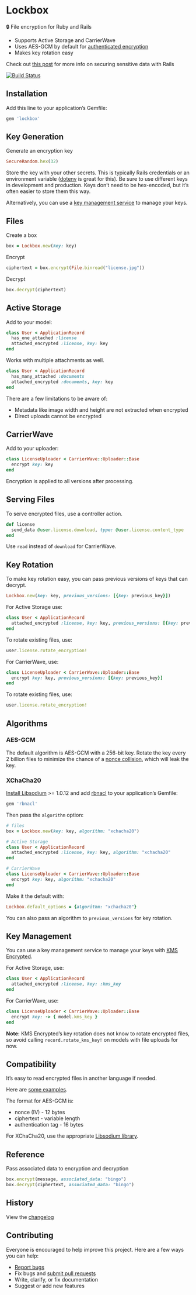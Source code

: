 # Lockbox

:lock: File encryption for Ruby and Rails

- Supports Active Storage and CarrierWave
- Uses AES-GCM by default for [authenticated encryption](https://tonyarcieri.com/all-the-crypto-code-youve-ever-written-is-probably-broken)
- Makes key rotation easy

Check out [this post](https://ankane.org/sensitive-data-rails) for more info on securing sensitive data with Rails

[![Build Status](https://travis-ci.org/ankane/lockbox.svg?branch=master)](https://travis-ci.org/ankane/lockbox)

## Installation

Add this line to your application’s Gemfile:

```ruby
gem 'lockbox'
```

## Key Generation

Generate an encryption key

```ruby
SecureRandom.hex(32)
```

Store the key with your other secrets. This is typically Rails credentials or an environment variable ([dotenv](https://github.com/bkeepers/dotenv) is great for this). Be sure to use different keys in development and production. Keys don’t need to be hex-encoded, but it’s often easier to store them this way.

Alternatively, you can use a [key management service](#key-management) to manage your keys.

## Files

Create a box

```ruby
box = Lockbox.new(key: key)
```

Encrypt

```ruby
ciphertext = box.encrypt(File.binread("license.jpg"))
```

Decrypt

```ruby
box.decrypt(ciphertext)
```

## Active Storage

Add to your model:

```ruby
class User < ApplicationRecord
  has_one_attached :license
  attached_encrypted :license, key: key
end
```

Works with multiple attachments as well.

```ruby
class User < ApplicationRecord
  has_many_attached :documents
  attached_encrypted :documents, key: key
end
```

There are a few limitations to be aware of:

- Metadata like image width and height are not extracted when encrypted
- Direct uploads cannot be encrypted

## CarrierWave

Add to your uploader:

```ruby
class LicenseUploader < CarrierWave::Uploader::Base
  encrypt key: key
end
```

Encryption is applied to all versions after processing.

## Serving Files

To serve encrypted files, use a controller action.

```ruby
def license
  send_data @user.license.download, type: @user.license.content_type
end
```

Use `read` instead of `download` for CarrierWave.

## Key Rotation

To make key rotation easy, you can pass previous versions of keys that can decrypt.

```ruby
Lockbox.new(key: key, previous_versions: [{key: previous_key}])
```

For Active Storage use:

```ruby
class User < ApplicationRecord
  attached_encrypted :license, key: key, previous_versions: [{key: previous_key}]
end
```

To rotate existing files, use:

```ruby
user.license.rotate_encryption!
```

For CarrierWave, use:

```ruby
class LicenseUploader < CarrierWave::Uploader::Base
  encrypt key: key, previous_versions: [{key: previous_key}]
end
```

To rotate existing files, use:

```ruby
user.license.rotate_encryption!
```

## Algorithms

### AES-GCM

The default algorithm is AES-GCM with a 256-bit key. Rotate the key every 2 billion files to minimize the chance of a [nonce collision](https://www.cryptologie.net/article/402/is-symmetric-security-solved/), which will leak the key.

### XChaCha20

[Install Libsodium](https://github.com/crypto-rb/rbnacl/wiki/Installing-libsodium) >= 1.0.12 and add [rbnacl](https://github.com/crypto-rb/rbnacl) to your application’s Gemfile:

```ruby
gem 'rbnacl'
```

Then pass the `algorithm` option:

```ruby
# files
box = Lockbox.new(key: key, algorithm: "xchacha20")

# Active Storage
class User < ApplicationRecord
  attached_encrypted :license, key: key, algorithm: "xchacha20"
end

# CarrierWave
class LicenseUploader < CarrierWave::Uploader::Base
  encrypt key: key, algorithm: "xchacha20"
end
```

Make it the default with:

```ruby
Lockbox.default_options = {algorithm: "xchacha20"}
```

You can also pass an algorithm to `previous_versions` for key rotation.

## Key Management

You can use a key management service to manage your keys with [KMS Encrypted](https://github.com/ankane/kms_encrypted).

For Active Storage, use:

```ruby
class User < ApplicationRecord
  attached_encrypted :license, key: :kms_key
end
```

For CarrierWave, use:

```ruby
class LicenseUploader < CarrierWave::Uploader::Base
  encrypt key: -> { model.kms_key }
end
```

**Note:** KMS Encrypted’s key rotation does not know to rotate encrypted files, so avoid calling `record.rotate_kms_key!` on models with file uploads for now.

## Compatibility

It’s easy to read encrypted files in another language if needed.

Here are [some examples](docs/Compatibility.md).

The format for AES-GCM is:

- nonce (IV) - 12 bytes
- ciphertext - variable length
- authentication tag - 16 bytes

For XChaCha20, use the appropriate [Libsodium library](https://libsodium.gitbook.io/doc/bindings_for_other_languages).

## Reference

Pass associated data to encryption and decryption

```ruby
box.encrypt(message, associated_data: "bingo")
box.decrypt(ciphertext, associated_data: "bingo")
```

## History

View the [changelog](https://github.com/ankane/lockbox/blob/master/CHANGELOG.md)

## Contributing

Everyone is encouraged to help improve this project. Here are a few ways you can help:

- [Report bugs](https://github.com/ankane/lockbox/issues)
- Fix bugs and [submit pull requests](https://github.com/ankane/lockbox/pulls)
- Write, clarify, or fix documentation
- Suggest or add new features
